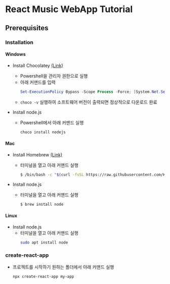 # React Music WebApp Tutorial

## Prerequisites

### Installation

#### Windows

- Install Chocolatey [(Link)](https://chocolatey.org/install)
    - Powershell을 관리자 권한으로 실행
    - 아래 커맨드를 입력
        ```powershell
        Set-ExecutionPolicy Bypass -Scope Process -Force; [System.Net.ServicePointManager]::SecurityProtocol = [System.Net.ServicePointManager]::SecurityProtocol -bor 3072; iex ((New-Object System.Net.WebClient).DownloadString('https://community.chocolatey.org/install.ps1'))
        ```
    - ```choco -v``` 실행하여 소프트웨어 버전이 출력되면 정상적으로 다운로드 완료

- Install node.js
    - Powershell에서 아래 커맨드 실행
        ```powershell
        choco install nodejs
        ```

#### Mac

- Install Homebrew [(Link)](https://brew.sh)
  - 터미널을 열고 아래 커맨드 실행
    ```bash
    $ /bin/bash -c "$(curl -fsSL https://raw.githubusercontent.com/Homebrew/install/HEAD/install.sh)"
    ```

- Install node.js
  - 터미널을 열고 아래 커맨드 실행
    ```bash
    $ brew install node
    ```

#### Linux

- Install node.js
  - 터미널을 열고 아래 커맨드 실행
    ```bash
    sudo apt install node
    ```

### create-react-app
- 프로젝트를 시작하기 원하는 폴더에서 아래 커맨드 실행
    ```bash
    npx create-react-app my-app
    ```

